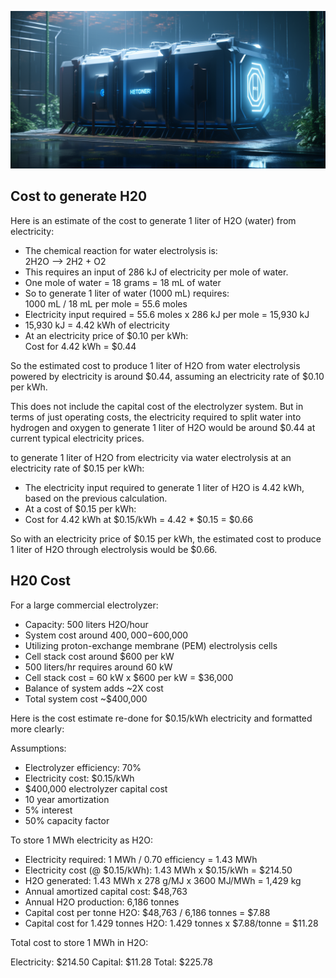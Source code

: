 ![](img/h2o.png)

## Cost to generate H20

Here is an estimate of the cost to generate 1 liter of H2O (water) from electricity:


* The chemical reaction for water electrolysis is: \
2H2O --> 2H2 + O2
* This requires an input of 286 kJ of electricity per mole of water.
* One mole of water = 18 grams = 18 mL of water
* So to generate 1 liter of water (1000 mL) requires: \
1000 mL / 18 mL per mole = 55.6 moles
* Electricity input required = 55.6 moles x 286 kJ per mole = 15,930 kJ
* 15,930 kJ = 4.42 kWh of electricity
* At an electricity price of $0.10 per kWh: \
Cost for 4.42 kWh = $0.44

So the estimated cost to produce 1 liter of H2O from water electrolysis powered by electricity is around $0.44, assuming an electricity rate of $0.10 per kWh.

This does not include the capital cost of the electrolyzer system. But in terms of just operating costs, the electricity required to split water into hydrogen and oxygen to generate 1 liter of H2O would be around $0.44 at current typical electricity prices.

to generate 1 liter of H2O from electricity via water electrolysis at an electricity rate of $0.15 per kWh:


* The electricity input required to generate 1 liter of H2O is 4.42 kWh, based on the previous calculation.	
* At a cost of $0.15 per kWh:
* Cost for 4.42 kWh at $0.15/kWh = 4.42 * $0.15 = $0.66

So with an electricity price of $0.15 per kWh, the estimated cost to produce 1 liter of H2O through electrolysis would be $0.66.


## H20 Cost

For a large commercial electrolyzer:



* Capacity: 500 liters H2O/hour
* System cost around $400,000-$600,000
* Utilizing proton-exchange membrane (PEM) electrolysis cells
* Cell stack cost around $600 per kW
* 500 liters/hr requires around 60 kW
* Cell stack cost = 60 kW x $600 per kW = $36,000
* Balance of system adds ~2X cost
* Total system cost ~$400,000

Here is the cost estimate re-done for $0.15/kWh electricity and formatted more clearly:

Assumptions:



* Electrolyzer efficiency: 70%
* Electricity cost: $0.15/kWh
* $400,000 electrolyzer capital cost
* 10 year amortization
* 5% interest
* 50% capacity factor

To store 1 MWh electricity as H2O:

* Electricity required: 1 MWh / 0.70 efficiency = 1.43 MWh
* Electricity cost (@ $0.15/kWh): 1.43 MWh x $0.15/kWh = $214.50
* H2O generated: 1.43 MWh x 278 g/MJ x 3600 MJ/MWh = 1,429 kg
* Annual amortized capital cost: $48,763
* Annual H2O production: 6,186 tonnes
* Capital cost per tonne H2O: $48,763 / 6,186 tonnes = $7.88
* Capital cost for 1.429 tonnes H2O: 1.429 tonnes x $7.88/tonne = $11.28

Total cost to store 1 MWh in H2O:

Electricity: $214.50 Capital: $11.28 Total: $225.78
